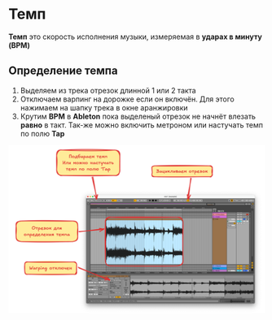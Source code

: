 # Темп

**Темп** это скорость исполнения музыки, измеряемая в **ударах в минуту (BPM)**

## Определение темпа

1. Выделяем из трека отрезок длинной 1 или 2 такта
2. Отключаем варпинг на дорожке если он включён. Для этого нажимаем на шапку трека в окне аранжировки
3. Крутим **BPM** в **Ableton** пока выделеный отрезок не начнёт влезать **равно** в такт. Так-же можно включить метроном или настучать темп по полю **Tap**

![image](./images/bpm.png)

